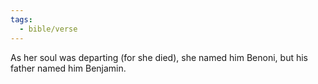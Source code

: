```yaml
---
tags:
  - bible/verse
---
```

As her soul was departing (for she died), she named him Benoni, but his father named him Benjamin.